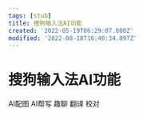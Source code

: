 ```yaml
---
tags: [stub]
title: 搜狗输入法AI功能
created: '2022-05-19T06:29:07.000Z'
modified: '2022-08-18T16:40:34.897Z'
---
```


# 搜狗输入法AI功能

AI配图 AI帮写 趣聊 翻译 校对
